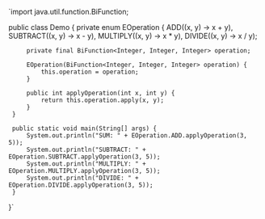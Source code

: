`import java.util.function.BiFunction;
 
 public class Demo {
     private enum EOperation {
         ADD((x, y) -> x + y),
         SUBTRACT((x, y) -> x - y),
         MULTIPLY((x, y) -> x * y),
         DIVIDE((x, y) -> x / y);
 
         private final BiFunction<Integer, Integer, Integer> operation;
 
         EOperation(BiFunction<Integer, Integer, Integer> operation) {
             this.operation = operation;
         }
 
         public int applyOperation(int x, int y) {
             return this.operation.apply(x, y);
         }
     }
 
     public static void main(String[] args) {
         System.out.println("SUM: " + EOperation.ADD.applyOperation(3, 5));
         System.out.println("SUBTRACT: " + EOperation.SUBTRACT.applyOperation(3, 5));
         System.out.println("MULTIPLY: " + EOperation.MULTIPLY.applyOperation(3, 5));
         System.out.println("DIVIDE: " + EOperation.DIVIDE.applyOperation(3, 5));
     }
 }`